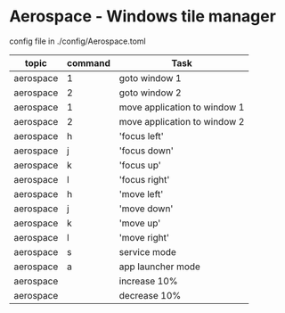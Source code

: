# Aerospace - Windows tile manager
config file in ./config/Aerospace.toml

| topic | command                    | Task                           |
| --- | ------------------------------ | -------------------------- |
| aerospace | <opt>1 | goto window 1 |
| aerospace | <opt>2 | goto window 2 |
| aerospace | <opt><shift>1 | move application to window 1 |
| aerospace | <opt><shift>2 | move application to window 2 |
| aerospace | <opt>h | 'focus left' |
| aerospace | <opt>j | 'focus down' |
| aerospace | <opt>k | 'focus up' |
| aerospace | <opt>l | 'focus right' |
| aerospace | <opt><shift>h | 'move left' |
| aerospace | <opt><shift>j | 'move down' |
| aerospace | <opt><shift>k | 'move up' |
| aerospace | <opt><shift>l | 'move right' |
| aerospace | <opt><shift>s | service mode |
| aerospace | <opt><shift>a | app launcher mode |
| aerospace | <opt><shift><up> | increase 10% |
| aerospace | <opt><shift><down> | decrease 10% |
